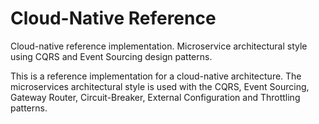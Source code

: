 # Cloud-Native Reference

Cloud-native reference implementation. Microservice architectural style using CQRS and Event Sourcing design patterns.

This is a reference implementation for a cloud-native architecture. The microservices architectural style is used with the CQRS, Event Sourcing, Gateway Router, Circuit-Breaker, External Configuration and Throttling patterns.
